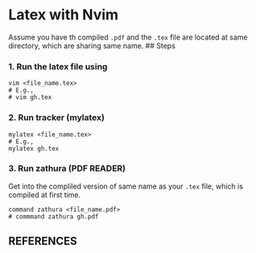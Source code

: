 # Latex with Nvim
Assume you have th compiled `.pdf` and the `.tex` file are located at same
directory, which are sharing same name. ## Steps

### 1. Run the latex file using

```shell
vim <file_name.tex>
# E.g.,
# vim gh.tex
```

### 2. Run tracker (mylatex)

```shell
mylatex <file_name.tex>
# E.g.,
mylatex gh.tex
```

### 3. Run zathura (PDF READER)
Get into the compliled version of same name as your `.tex` file, which is compiled at first time.

```shell
command zathura <file_name.pdf>
# commmand zathura gh.pdf
```


## REFERENCES
